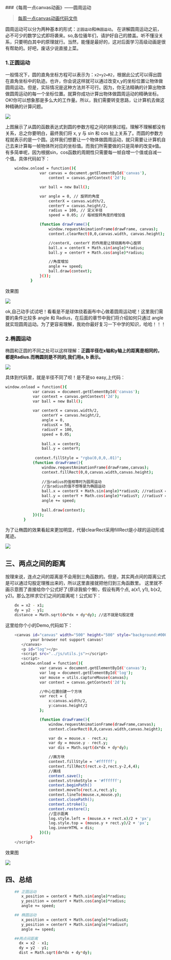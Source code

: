 ###《每周一点canvas动画》——圆周运动

> [每周一点canvas动画代码文件](https://github.com/supperjet/H5-Animation)

圆周运动可以分为两种基本的形式：`正圆运动`和`椭圆运动`。
在讲解圆周运动之前，必不可少的数学公式即将袭来。so,各位骚年们，请护好自己的膝盖。听不懂没关系，只要明白其中的原理就行。当然，能懂是最好的，这对后面学习高级动画是很有帮助的。好吧，废话少说直接上菜。

### 1.正圆运动
一般情况下，圆的直角坐标方程可以表示为：`x2+y2=R2`，根据此公式可以得出圆在直角坐标中的轨迹。也许，你会说这样就可以通过改变x,y的坐标位置让物体做圆周运动。但是，实际情况是这种方法并不可行。因为，你无法精确的计算出物体做圆周运动的每一个坐标位置。就算你成功计算出物体做圆周运动的精确坐标。OK!你可以想象那是多么大的工作量。所以，我们需要转变思路，让计算机去做这种精确的计算问题。

![](pic/circleMotion.png)

上图展示了从圆的函数表达式到圆的参数方程之间的转换过程。理解不理解都没有关系，总之你要明白，最终我们将 x, y 与 sin 和 cos 扯上关系了。而圆的参数方程就表示的是一个圆。这样我们想要让一个物体做圆周运动，就只需要让计算机自己去来计算每一帧物体所对应的坐标值。而我们所需要做的只是简单的改变`θ`值。有多简单呢，因为根据sin，cos函数的周期性只需要每一帧自增一个值或自减一个值。具体代码如下：
```bash
    window.onload = function(){
               var canvas = document.getElementById('canvas'),
                   context = canvas.getContext('2d');

               var ball = new Ball();

               var angle = 0, // 旋转的角度
                   centerX = canvas.width/2,
                   centerY = canvas.height/2,
                   radius = 100, // 定义半径
                   speed = 0.05; // 每帧旋转角度的增加值

               (function drawFrame(){
                   window.requestAnimationFrame(drawFrame, canvas);
                   context.clearRect(0,0,canvas.width, canvas.height);

                   //centerX, centerY 的作用是让球绕画布中心旋转
                   ball.x = centerX + Math.sin(angle)*radius;
                   ball.y = centerY + Math.cos(angle)*radius;

				   //角度增加
                   angle += speed;
                   ball.draw(context);
               }());
           }
```
效果图

![](pic/circleMotion.gif)

ok,自己动手试试吧！看看是不是球体绕着画布中心做着圆周运动呢！这里我们需要的条件比较多 angle 和 Radius，在后面的章节中我们将介绍如何只通过 angle 就实现圆周运动。为了更容易理解，我劝你最好复习一下中学的知识，哈哈！！！

### 2.椭圆运动
椭圆和正圆的不同之处可以这样理解：**正圆半径在x轴和y轴上的距离是相同的，都是Radius.而椭圆则是不同的,我们用a, b 表示。**

![](pic/circleMotion2.png)

具体到代码里，就是半径不同了呗！是不是so easy,上代码：
```bash
window.onload = function(){
            var canvas = document.getElementById('canvas');
            var context = canvas.getContext('2d');
            var ball = new Ball();
            
            var centerX = canvas.width/2,
                centerY = canvas.height/2,
                angle = 0,
                radiusX = 50,
                radiusY = 100,
                speed = 0.05;
            
            	ball.x = centerX;
            	ball.y = centerY;
                
             context.fillStyle = "rgba(0,0,0,.01)"; 
            (function drawFrame(){
                window.requestAnimationFrame(drawFrame,canvas);
                context.fillRect(0,0,canvas.width,canvas.height);
                
                //当radius的值相等时为圆周运动
                //当radius的值不想等是为椭圆运动
                ball.x = centerX + Math.sin(angle)*radiusX; //radiusX = 50
                ball.y = centerY + Math.cos(angle)*radiusY; //radiusY = 100
                angle += speed;
                
                ball.draw(context);
            })();
        }
```
为了让椭圆的效果看起来更加明显，代替clearRect采用fillRect是小球的运动形成尾迹。

![](pic/circleMotion2.gif)

## 三、两点之间的距离
按理来说，连点之间的距离是不会用到三角函数的。但是，其实两点间的距离公式是可以通过勾股定理推出来的，所以这里直接就把他归到三角函数里。
这里就不画示意图了直接给你个公式好了(原谅我偷个懒)，假设有两个点, a(x1, y1), b(x2, y2)。那么怎样求它们之间的距离呢！公式如下：
```bash
    dx = x2 - x1;
    dy = y2 - y1;
    distance = Math.sqrt(dx*dx + dy*dy); //这不就是勾股定理
```
这里给你个小的Demo,代码如下：
```bash
    <canvas id="canvas" width="500" height="500" style="background:#000;">
           your browser not support canvas!
       </canvas>
       <p id="log"></p>
       <script src="../js/utils.js"></script>
       <script>
       window.onload = function(){
               var canvas = document.getElementById('canvas');
               var log = document.getElementById('log');
               var mouse = utils.captureMouse(canvas);
               var context = canvas.getContext('2d');

               //中心位置创建一个方块
               var rect = {
                   x:canvas.width/2,
                   y:canvas.height/2
               };

               (function drawFrame(){
                   window.requestAnimationFrame(drawFrame,canvas);
                   context.clearRect(0,0,canvas.width,canvas.height);

                   var dx = mouse.x - rect.x;
                   var dy = mouse.y - rect.y;
                   var dis = Math.sqrt(dx*dx + dy*dy);

                   //画方块
                   context.fillStyle = '#ffffff';
                   context.fillRect(rect.x-2,rect.y-2,4,4);
                   //画线
                   context.save();
                   context.strokeStyle = '#ffffff';
                   context.beginPath()
                   context.moveTo(rect.x,rect.y);
                   context.lineTo(mouse.x,mouse.y);
                   context.closePath();
                   context.stroke();
                   context.restore();
                   //显示距离
                   log.style.left = (mouse.x + rect.x)/2 + 'px';
                   log.style.top = (mouse.y + rect.y)/2 + 'px';
                   log.innerHTML = dis;
               })();
           }
	</script>
```
效果图

![](pic/distance.png)

## 四、总结
```bash
    ## 正圆运动
       x_position = centerX + Math.sin(angle)*radius;
       y_position = centerY + Math.cos(angle)*radius;
       angle += speed;

    ## 椭圆运动
       x_position = centerX + Math.cos(angle)*radiusX;
       y_position = centerY + Math.sin(angle)*radiusY;
       angle += speed;

    ##两点间距离
   	  dx = x2 - x1;
      dy = y2 - y1;
      dist = Math.sqrt(dx*dx + dy*dy);

```
